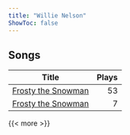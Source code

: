 ```yaml
---
title: "Willie Nelson"
ShowToc: false
---
```


## Songs
Title | Plays 
----- | -----: 
[Frosty the Snowman](/songs/frosty-the-snowman) | 53
[Frosty the Snowman](/songs/frosty-the-snowman) | 7

{{< more >}}